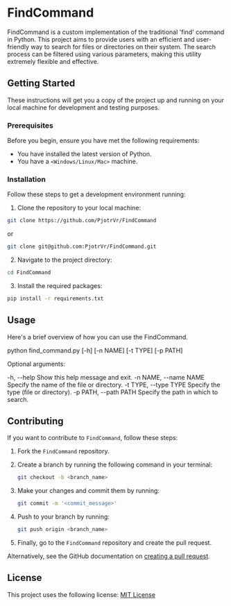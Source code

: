 # FindCommand

FindCommand is a custom implementation of the traditional 'find' command in Python. This project aims to provide users with an efficient and user-friendly way to search for files or directories on their system. The search process can be filtered using various parameters, making this utility extremely flexible and effective.

## Getting Started

These instructions will get you a copy of the project up and running on your local machine for development and testing purposes.

### Prerequisites

Before you begin, ensure you have met the following requirements:

* You have installed the latest version of Python.
* You have a `<Windows/Linux/Mac>` machine.

### Installation

Follow these steps to get a development environment running:

1. Clone the repository to your local machine:

```bash
git clone https://github.com/PjotrVr/FindCommand
``` 
or 
```bash
git clone git@github.com:PjotrVr/FindCommand.git
```

2. Navigate to the project directory:
```bash
cd FindCommand
```

3. Install the required packages:

```bash 
pip install -r requirements.txt
```

## Usage

Here's a brief overview of how you can use the FindCommand.

python find_command.py [-h] [-n NAME] [-t TYPE] [-p PATH]

Optional arguments:

-h, --help Show this help message and exit.
-n NAME, --name NAME Specify the name of the file or directory.
-t TYPE, --type TYPE Specify the type (file or directory).
-p PATH, --path PATH Specify the path in which to search.

## Contributing

If you want to contribute to `FindCommand`, follow these steps:

1. Fork the `FindCommand` repository.

2. Create a branch by running the following command in your terminal:
    ```bash
    git checkout -b <branch_name>
    ```

3. Make your changes and commit them by running:
    ```bash
    git commit -m '<commit_message>'
    ```

4. Push to your branch by running:
    ```bash
    git push origin <branch_name>
    ```

5. Finally, go to the `FindCommand` repository and create the pull request.

Alternatively, see the GitHub documentation on [creating a pull request](https://help.github.com/en/github/collaborating-with-issues-and-pull-requests/creating-a-pull-request).


## License

This project uses the following license: [MIT License](<link>)